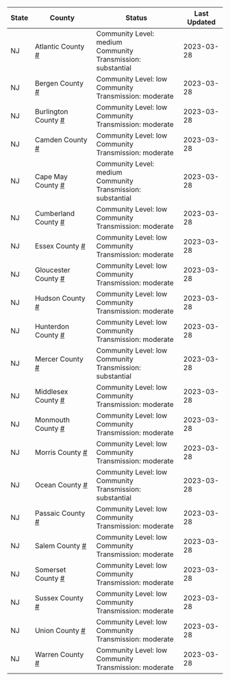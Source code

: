 State | County | Status | Last Updated
--- | --- | --- | --- 
NJ | Atlantic County <a href="#atlantic_county">#</a> | <a name="atlantic_county"></a>Community Level: medium<br/>Community Transmission: substantial | 2023-03-28
NJ | Bergen County <a href="#bergen_county">#</a> | <a name="bergen_county"></a>Community Level: low<br/>Community Transmission: moderate | 2023-03-28
NJ | Burlington County <a href="#burlington_county">#</a> | <a name="burlington_county"></a>Community Level: low<br/>Community Transmission: moderate | 2023-03-28
NJ | Camden County <a href="#camden_county">#</a> | <a name="camden_county"></a>Community Level: low<br/>Community Transmission: moderate | 2023-03-28
NJ | Cape May County <a href="#cape_may_county">#</a> | <a name="cape_may_county"></a>Community Level: medium<br/>Community Transmission: substantial | 2023-03-28
NJ | Cumberland County <a href="#cumberland_county">#</a> | <a name="cumberland_county"></a>Community Level: low<br/>Community Transmission: moderate | 2023-03-28
NJ | Essex County <a href="#essex_county">#</a> | <a name="essex_county"></a>Community Level: low<br/>Community Transmission: moderate | 2023-03-28
NJ | Gloucester County <a href="#gloucester_county">#</a> | <a name="gloucester_county"></a>Community Level: low<br/>Community Transmission: moderate | 2023-03-28
NJ | Hudson County <a href="#hudson_county">#</a> | <a name="hudson_county"></a>Community Level: low<br/>Community Transmission: moderate | 2023-03-28
NJ | Hunterdon County <a href="#hunterdon_county">#</a> | <a name="hunterdon_county"></a>Community Level: low<br/>Community Transmission: moderate | 2023-03-28
NJ | Mercer County <a href="#mercer_county">#</a> | <a name="mercer_county"></a>Community Level: low<br/>Community Transmission: substantial | 2023-03-28
NJ | Middlesex County <a href="#middlesex_county">#</a> | <a name="middlesex_county"></a>Community Level: low<br/>Community Transmission: moderate | 2023-03-28
NJ | Monmouth County <a href="#monmouth_county">#</a> | <a name="monmouth_county"></a>Community Level: low<br/>Community Transmission: moderate | 2023-03-28
NJ | Morris County <a href="#morris_county">#</a> | <a name="morris_county"></a>Community Level: low<br/>Community Transmission: moderate | 2023-03-28
NJ | Ocean County <a href="#ocean_county">#</a> | <a name="ocean_county"></a>Community Level: low<br/>Community Transmission: substantial | 2023-03-28
NJ | Passaic County <a href="#passaic_county">#</a> | <a name="passaic_county"></a>Community Level: low<br/>Community Transmission: moderate | 2023-03-28
NJ | Salem County <a href="#salem_county">#</a> | <a name="salem_county"></a>Community Level: low<br/>Community Transmission: moderate | 2023-03-28
NJ | Somerset County <a href="#somerset_county">#</a> | <a name="somerset_county"></a>Community Level: low<br/>Community Transmission: moderate | 2023-03-28
NJ | Sussex County <a href="#sussex_county">#</a> | <a name="sussex_county"></a>Community Level: low<br/>Community Transmission: moderate | 2023-03-28
NJ | Union County <a href="#union_county">#</a> | <a name="union_county"></a>Community Level: low<br/>Community Transmission: moderate | 2023-03-28
NJ | Warren County <a href="#warren_county">#</a> | <a name="warren_county"></a>Community Level: low<br/>Community Transmission: moderate | 2023-03-28

